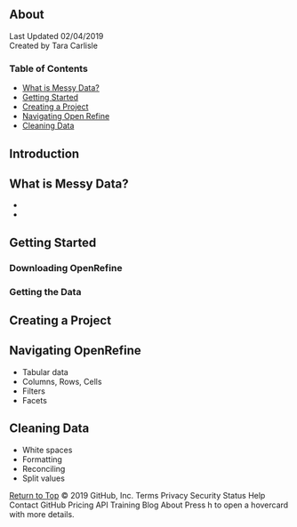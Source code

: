 ## About 
Last Updated 02/04/2019 <br/>
Created by Tara Carlisle
 
### Table of Contents

* [What is Messy Data?](#what-is-messy-data)
* [Getting Started](#getting-started) 
* [Creating a Project](#creating-a-project)
* [Navigating Open Refine](#navigating-open-refine)
* [Cleaning Data](#cleaning-data)

## Introduction

## What is Messy Data?
* 
* 

## Getting Started

### Downloading OpenRefine

### Getting the Data

## Creating a Project

## Navigating OpenRefine
* Tabular data
* Columns, Rows, Cells
* Filters
* Facets

## Cleaning Data
* White spaces
* Formatting
* Reconciling 
* Split values



[Return to Top](#about)
© 2019 GitHub, Inc.
Terms
Privacy
Security
Status
Help
Contact GitHub
Pricing
API
Training
Blog
About
Press h to open a hovercard with more details.
